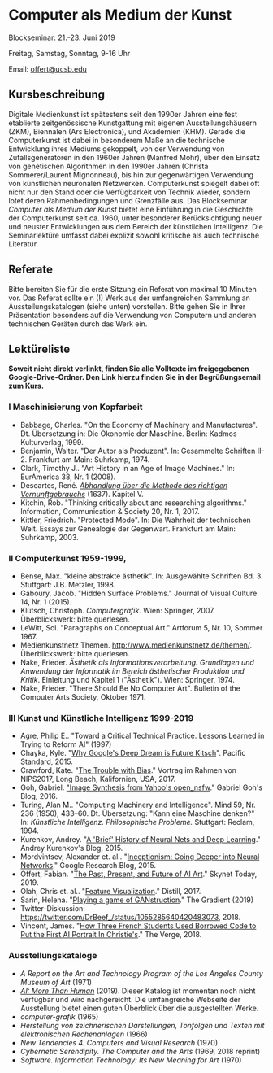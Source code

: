 # Computer als Medium der Kunst

Blockseminar: 21.-23. Juni 2019

Freitag, Samstag, Sonntag, 9-16 Uhr

Email: offert@ucsb.edu

## Kursbeschreibung

Digitale Medienkunst ist spätestens seit den 1990er Jahren eine fest etablierte zeitgenössische Kunstgattung mit eigenen Ausstellungshäusern (ZKM), Biennalen (Ars Electronica), und Akademien (KHM). Gerade die Computerkunst ist dabei in besonderem Maße an die technische Entwicklung ihres Mediums gekoppelt, von der Verwendung von Zufallsgeneratoren in den 1960er Jahren (Manfred Mohr), über den Einsatz von genetischen Algorithmen in den 1990er Jahren (Christa Sommerer/Laurent Mignonneau), bis hin zur gegenwärtigen Verwendung von künstlichen neuronalen Netzwerken. Computerkunst spiegelt dabei oft nicht nur den Stand oder die Verfügbarkeit von Technik wieder, sondern lotet deren Rahmenbedingungen und Grenzfälle aus. Das Blockseminar *Computer als Medium der Kunst* bietet eine Einführung in die Geschichte der Computerkunst seit ca. 1960, unter besonderer Berücksichtigung neuer und neuster Entwicklungen aus dem Bereich der künstlichen Intelligenz. Die Seminarlektüre umfasst dabei explizit sowohl kritische als auch technische Literatur.

## Referate

Bitte bereiten Sie für die erste Sitzung ein Referat von maximal 10 Minuten vor. Das Referat sollte ein (!) Werk aus der umfangreichen Sammlung an Ausstellungskatalogen (siehe unten) vorstellen. Bitte gehen Sie in Ihrer Präsentation besonders auf die Verwendung von Computern und anderen technischen Geräten durch das Werk ein.

## Lektüreliste

**Soweit nicht direkt verlinkt, finden Sie alle Volltexte im freigegebenen Google-Drive-Ordner. Den Link hierzu finden Sie in der Begrüßungsemail zum Kurs.**

### I Maschinisierung von Kopfarbeit

- Babbage, Charles. "On the Economy of Machinery and Manufactures". Dt. Übersetzung in: Die Ökonomie der Maschine. Berlin: Kadmos Kulturverlag, 1999.
- Benjamin, Walter. "Der Autor als Produzent". In: Gesammelte Schriften II-2. Frankfurt am Main: Suhrkamp, 1974.
- Clark, Timothy J.. "Art History in an Age of Image Machines." In: EurAmerica 38, Nr. 1 (2008).
- Descartes, René. *[Abhandlung über die Methode des richtigen Vernunftgebrauchs](https://www.textlog.de/descartes-methode.html)* (1637). Kapitel V.
- Kitchin, Rob. "Thinking critically about and researching algorithms." Information, Communication & Society 20, Nr. 1, 2017.
- Kittler, Friedrich. "Protected Mode". In: Die Wahrheit der technischen Welt. Essays zur Genealogie der Gegenwart. Frankfurt am Main: Suhrkamp, 2003.

### II Computerkunst 1959-1999, 

- Bense, Max. "kleine abstrakte ästhetik". In: Ausgewählte Schriften Bd. 3. Stuttgart: J.B. Metzler, 1998.
- Gaboury, Jacob. "Hidden Surface Problems." Journal of Visual Culture 14, Nr. 1 (2015).
- Klütsch, Christoph. *Computergrafik*. Wien: Springer, 2007. Überblickswerk: bitte querlesen.
- LeWitt, Sol. "Paragraphs on Conceptual Art." Artforum 5, Nr. 10, Sommer 1967.
- Medienkunstnetz Themen. http://www.medienkunstnetz.de/themen/. Überblickswerk: bitte querlesen.
- Nake, Frieder. *Ästhetik als Informationsverarbeitung. Grundlagen und Anwendung der Informatik im Bereich ästhetischer Produktion und Kritik*. Einleitung und Kapitel 1 ("Ästhetik"). Wien: Springer, 1974.
- Nake, Frieder. "There Should Be No Computer Art". Bulletin of the Computer Arts Society, Oktober 1971.

### III Kunst und Künstliche Intelligenz 1999-2019

- Agre, Philip E.. "Toward a Critical Technical Practice. Lessons Learned in Trying to Reform AI" (1997)
- Chayka, Kyle. "[Why Google's Deep Dream is Future Kitsch](https://psmag.com/environment/googles-deep-dream-is-future-kitsch)". Pacific Standard, 2015.
- Crawford, Kate. "[The Trouble with Bias](https://www.youtube.com/watch?v=fMym_BKWQzk&t=698s)." Vortrag im Rahmen von NIPS2017, Long Beach, Kalifornien, USA, 2017.
- Goh, Gabriel. ["Image Synthesis from Yahoo's open_nsfw](https://open_nsfw.gitlab.io/)." Gabriel Goh's Blog, 2016.
- Turing, Alan M.. "Computing Machinery and Intelligence". Mind 59, Nr. 236 (1950), 433–60. Dt. Übersetzung: "Kann eine Maschine denken?" In: *Künstliche Intelligenz. Philosophische Probleme.* Stuttgart: Reclam, 1994.
- Kurenkov, Andrey. "[A 'Brief' History of Neural Nets and Deep Learning](http://www.andreykurenkov.com/writing/ai/a-brief-history-of-neural-nets-and-deep-learning/)." Andrey Kurenkov's Blog, 2015.
- Mordvintsev, Alexander et. al.. "[Inceptionism: Going Deeper into Neural Networks](https://research.googleblog.com/2015/06/inceptionism-going-deeper-into-neural.html)." Google Research Blog, 2015.
- Offert, Fabian. "[The Past, Present, and Future of AI Art](https://www.skynettoday.com/editorials/ai-art-history)." Skynet Today, 2019.
- Olah, Chris et. al.. "[Feature Visualization](https://distill.pub/2017/feature-visualization/)." Distill, 2017.
- Sarin, Helena. "[Playing a game of GANstruction](https://thegradient.pub/playing-a-game-of-ganstruction/)." The Gradient (2019)
- Twitter-Diskussion: https://twitter.com/DrBeef_/status/1055285640420483073, 2018.
- Vincent, James. "[How Three French Students Used Borrowed Code to Put the First AI Portrait In Christie's](https://www.theverge.com/2018/10/23/18013190/ai-art-portrait-auction-christies-belamy-obvious-robbie-barrat-gans)." The Verge, 2018.

### Ausstellungskataloge

- *A Report on the Art and Technology Program of the Los Angeles County Museum of Art* (1971)
- *[AI: More Than Human](https://www.barbican.org.uk/whats-on/2019/event/ai-more-than-human)* (2019). Dieser Katalog ist momentan noch nicht verfügbar und wird nachgereicht. Die umfangreiche Webseite der Ausstellung bietet einen guten Überblick über die ausgestellten Werke.
- *computer-grafik* (1965)
- *Herstellung von zeichnerischen Darstellungen, Tonfolgen und Texten mit elektronischen Rechenanlagen* (1966)‌
- *New Tendencies 4. Computers and Visual Research* (1970)
- *Cybernetic Serendipity. The Computer and the Arts* (1969, 2018 reprint)
- *Software. Information Technology: Its New Meaning for Art* (1970)